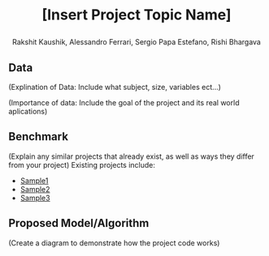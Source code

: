 # <p align="center">[Insert Project Topic Name]</p>
<p align="center">Rakshit Kaushik, Alessandro Ferrari, Sergio Papa Estefano, Rishi Bhargava</p>

## Data
(Explination of Data: Include what subject, size, variables ect...)

(Importance of data: Include the goal of the project and its real world aplications)
## Benchmark 
(Explain any similar projects that already exist, as well as ways they differ from your project)
Existing projects include: 
- [Sample1](https://www.kaggle.com/datasets)
- [Sample2](https://archive.ics.uci.edu/ml/index.php)
- [Sample3](https://paperswithcode.com/datasets)
## Proposed Model/Algorithm
(Create a diagram to demonstrate how the project code works)


